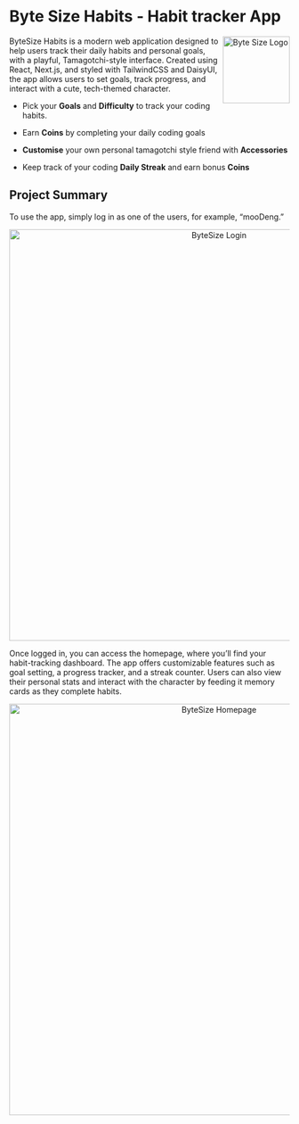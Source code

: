 # Byte Size Habits - Habit tracker App

<img src="https://github.com/DannyGreenan/byte-size-habits/blob/main/public/logo-no-bg.png" align="right"
     alt="Byte Size Logo" width="120" height="120">

ByteSize Habits is a modern web application designed to help users track their daily habits and personal goals, with a playful, Tamagotchi-style interface. Created using React, Next.js, and styled with TailwindCSS and DaisyUI, the app allows users to set goals, track progress, and interact with a cute, tech-themed character.

- Pick your **Goals** and **Difficulty** to track your coding habits.

- Earn **Coins** by completing your daily coding goals
- **Customise** your own personal tamagotchi style friend with **Accessories**
- Keep track of your coding **Daily Streak** and earn bonus **Coins**

## Project Summary

To use the app, simply log in as one of the users, for example, “mooDeng.”

<p align="center">
  <img src="https://github.com/DannyGreenan/byte-size-habits/blob/main/public/byte-login.png" alt="ByteSize Login" width="738">
</p>

Once logged in, you can access the homepage, where you’ll find your habit-tracking dashboard. The app offers customizable features such as goal setting, a progress tracker, and a streak counter. Users can also view their personal stats and interact with the character by feeding it memory cards as they complete habits.

<p align="center">
  <img src="https://github.com/DannyGreenan/byte-size-habits/blob/main/public/byte-homepage.png" alt="ByteSize Homepage" width="738">
</p>
